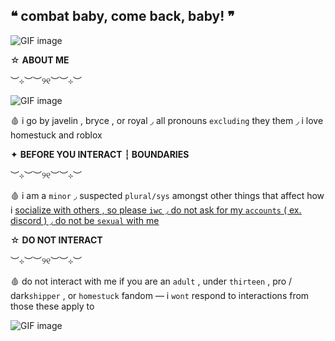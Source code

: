   ## ❝ combat baby, come back, baby! ❞
![GIF image](https://github.com/user-attachments/assets/ee95fd5d-baa8-45dc-bc56-1c6ab4849cad)


☆  **ABOUT ME**

︶⊹︶︶୨୧︶︶⊹︶

![GIF image](https://github.com/user-attachments/assets/d4b4b3a5-fda8-42f5-9e57-82f2608790db)

🩸  i  go  by  javelin  ,  bryce  ,  or  royal  ◞  all  pronouns  `excluding`  they  them ◞  i  love  homestuck  and  roblox  

✦  **BEFORE  YOU  INTERACT  ┆  BOUNDARIES**

︶⊹︶︶୨୧︶︶⊹︶

🩸  i  am  a  `minor`  ◞  suspected  `plural/sys`  amongst  other  things  that  affect  how  i  <ins>socialize  with  others<ins>  ,  so  please  `iwc`  ◞  do  not  ask  for  my  `accounts`  (  ex.  discord  )  ◞  do  not  be  `sexual`  with  me

☆  **DO  NOT  INTERACT**

︶⊹︶︶୨୧︶︶⊹︶

🩸  do  not  interact  with  me  if you  are  an  `adult`  ,  under  `thirteen`  ,  pro  /  dark`shipper`  ,  or  `homestuck`  fandom  —  i  `wont`  respond  to  interactions from <ins></ins>those these apply to<ins>

![GIF image](https://github.com/user-attachments/assets/00c32370-d1f9-4171-9285-90066093df3b)
<!--
**LPS3155/LPS3155** is a ✨ _special_ ✨ repository because its `README.md` (this file) appears on your GitHub profile.

Here are some ideas to get you started:

- 🔭 I’m currently working on ...
- 🌱 I’m currently learning ...
- 👯 I’m looking to collaborate on ...
- 🤔 I’m looking for help with ...
- 💬 Ask me about ...
- 📫 How to reach me: ...
- 😄 Pronouns: ...
- ⚡ Fun fact: ...
-->
